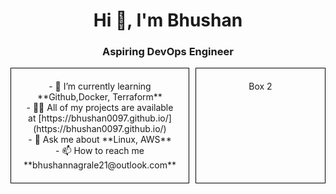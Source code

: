 <h1 align="center">Hi 👋, I'm Bhushan</h1>
<h3 align="center">Aspiring DevOps Engineer</h3>

<div style="display: flex;">
    <div style="flex: 1; border: 1px solid #000; padding: 20px; margin-right: 10px; text-align: center;">
- 🌱 I’m currently learning **Github,Docker, Terraform** <br>
- 👨‍💻 All of my projects are available at [https://bhushan0097.github.io/](https://bhushan0097.github.io/)  <br>
- 💬 Ask me about **Linux, AWS**  <br>
- 📫 How to reach me **bhushannagrale21@outlook.com**  <br> 
    </div>
    <div style="flex: 1; border: 1px solid #000; padding: 20px; text-align: center;">
        Box 2
    </div>
</div>







